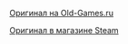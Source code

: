 [Оригинал на Old-Games.ru](https://www.old-games.ru/game/2135.html)

[Оригинал в магазине Steam](https://store.steampowered.com/app/450140/)
